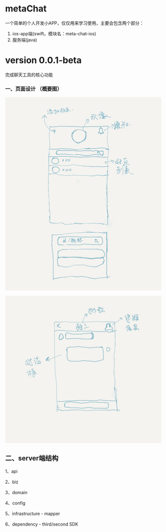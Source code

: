 # metaChat

一个简单的个人开发小APP，仅仅用来学习使用，主要会包含两个部分：

1. ios-app端(swift，模块名：meta-chat-ios)
2. 服务端(java)

# version 0.0.1-beta

完成聊天工具的核心功能 

### 一、页面设计 （概要图）

![meta_chat_origin_design_01](./pics/meta_chat_origin_design_01.jpg)

![meta_chat_origin_design_02](./pics/meta_chat_origin_design_02.jpg)

## 二、server端结构

1、api

2、biz

3、domain

4、config

5、infrastructure - mapper

6、dependency - third/second SDK









